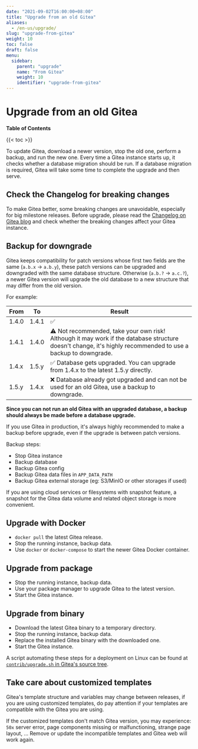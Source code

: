 ```yaml
---
date: "2021-09-02T16:00:00+08:00"
title: "Upgrade from an old Gitea"
aliases:
  - /en-us/upgrade/
slug: "upgrade-from-gitea"
weight: 10
toc: false
draft: false
menu:
  sidebar:
    parent: "upgrade"
    name: "From Gitea"
    weight: 10
    identifier: "upgrade-from-gitea"
---
```


# Upgrade from an old Gitea

**Table of Contents**

{{< toc >}}

To update Gitea, download a newer version, stop the old one, perform a backup, and run the new one.
Every time a Gitea instance starts up, it checks whether a database migration should be run.
If a database migration is required, Gitea will take some time to complete the upgrade and then serve.

## Check the Changelog for breaking changes

To make Gitea better, some breaking changes are unavoidable, especially for big milestone releases.
Before upgrade, please read the [Changelog on Gitea blog](https://blog.gitea.io/)
and check whether the breaking changes affect your Gitea instance.

## Backup for downgrade

Gitea keeps compatibility for patch versions whose first two fields are the same (`a.b.x` -> `a.b.y`),
these patch versions can be upgraded and downgraded with the same database structure.
Otherwise (`a.b.?` -> `a.c.?`), a newer Gitea version will upgrade the old database
to a new structure that may differ from the old version.

For example:

| From  | To    | Result                                                                                                                                                       |
| ----- | ----- | ------------------------------------------------------------------------------------------------------------------------------------------------------------ |
| 1.4.0 | 1.4.1 | ✅                                                                                                                                                           |
| 1.4.1 | 1.4.0 | ⚠️ Not recommended, take your own risk! Although it may work if the database structure doesn't change, it's highly recommended to use a backup to downgrade. |
| 1.4.x | 1.5.y | ✅ Database gets upgraded. You can upgrade from 1.4.x to the latest 1.5.y directly.                                                                          |
| 1.5.y | 1.4.x | ❌ Database already got upgraded and can not be used for an old Gitea, use a backup to downgrade.                                                            |

**Since you can not run an old Gitea with an upgraded database,
a backup should always be made before a database upgrade.**

If you use Gitea in production, it's always highly recommended to make a backup before upgrade,
even if the upgrade is between patch versions.

Backup steps:

- Stop Gitea instance
- Backup database
- Backup Gitea config
- Backup Gitea data files in `APP_DATA_PATH`
- Backup Gitea external storage (eg: S3/MinIO or other storages if used)

If you are using cloud services or filesystems with snapshot feature,
a snapshot for the Gitea data volume and related object storage is more convenient.

## Upgrade with Docker

- `docker pull` the latest Gitea release.
- Stop the running instance, backup data.
- Use `docker` or `docker-compose` to start the newer Gitea Docker container.

## Upgrade from package

- Stop the running instance, backup data.
- Use your package manager to upgrade Gitea to the latest version.
- Start the Gitea instance.

## Upgrade from binary

- Download the latest Gitea binary to a temporary directory.
- Stop the running instance, backup data.
- Replace the installed Gitea binary with the downloaded one.
- Start the Gitea instance.

A script automating these steps for a deployment on Linux can be found at [`contrib/upgrade.sh` in Gitea's source tree](https://github.com/git3protocol/gitea/blob/main/contrib/upgrade.sh).

## Take care about customized templates

Gitea's template structure and variables may change between releases, if you are using customized templates,
do pay attention if your templates are compatible with the Gitea you are using.

If the customized templates don't match Gitea version, you may experience:
`50x` server error, page components missing or malfunctioning, strange page layout, ...
Remove or update the incompatible templates and Gitea web will work again.
